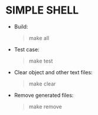 
# SIMPLE SHELL

* Build:
    > make all

* Test case:
    > make test

* Clear object and other text files:
    > make clear

* Remove generated files:
    > make remove
